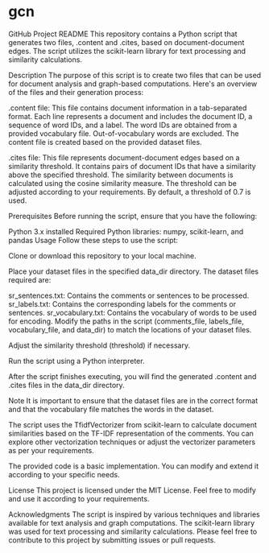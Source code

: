 # gcn
GitHub Project README
This repository contains a Python script that generates two files, .content and .cites, based on document-document edges. The script utilizes the scikit-learn library for text processing and similarity calculations.

Description
The purpose of this script is to create two files that can be used for document analysis and graph-based computations. Here's an overview of the files and their generation process:

.content file: This file contains document information in a tab-separated format. Each line represents a document and includes the document ID, a sequence of word IDs, and a label. The word IDs are obtained from a provided vocabulary file. Out-of-vocabulary words are excluded. The content file is created based on the provided dataset files.

.cites file: This file represents document-document edges based on a similarity threshold. It contains pairs of document IDs that have a similarity above the specified threshold. The similarity between documents is calculated using the cosine similarity measure. The threshold can be adjusted according to your requirements. By default, a threshold of 0.7 is used.

Prerequisites
Before running the script, ensure that you have the following:

Python 3.x installed
Required Python libraries: numpy, scikit-learn, and pandas
Usage
Follow these steps to use the script:

Clone or download this repository to your local machine.

Place your dataset files in the specified data_dir directory. The dataset files required are:

sr_sentences.txt: Contains the comments or sentences to be processed.
sr_labels.txt: Contains the corresponding labels for the comments or sentences.
sr_vocabulary.txt: Contains the vocabulary of words to be used for encoding.
Modify the paths in the script (comments_file, labels_file, vocabulary_file, and data_dir) to match the locations of your dataset files.

Adjust the similarity threshold (threshold) if necessary.

Run the script using a Python interpreter.

After the script finishes executing, you will find the generated .content and .cites files in the data_dir directory.

Note
It is important to ensure that the dataset files are in the correct format and that the vocabulary file matches the words in the dataset.

The script uses the TfidfVectorizer from scikit-learn to calculate document similarities based on the TF-IDF representation of the comments. You can explore other vectorization techniques or adjust the vectorizer parameters as per your requirements.

The provided code is a basic implementation. You can modify and extend it according to your specific needs.

License
This project is licensed under the MIT License. Feel free to modify and use it according to your requirements.

Acknowledgments
The script is inspired by various techniques and libraries available for text analysis and graph computations.
The scikit-learn library was used for text processing and similarity calculations.
Please feel free to contribute to this project by submitting issues or pull requests.
